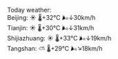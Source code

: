Today weather:  
Beijing: ☀️   🌡️+32°C 🌬️↓30km/h  
Tianjin: ☀️   🌡️+30°C 🌬️↓31km/h  
Shijiazhuang: ☀️   🌡️+33°C 🌬️↓19km/h  
Tangshan: ⛅️  🌡️+29°C 🌬️↘18km/h  
